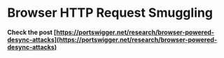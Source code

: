 # Browser HTTP Request Smuggling


**Check the post [https://portswigger.net/research/browser-powered-desync-attacks](https://portswigger.net/research/browser-powered-desync-attacks)**

